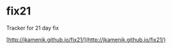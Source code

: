 fix21
=====

Tracker for 21 day fix

[http://jkamenik.github.io/fix21/](http://jkamenik.github.io/fix21/)
